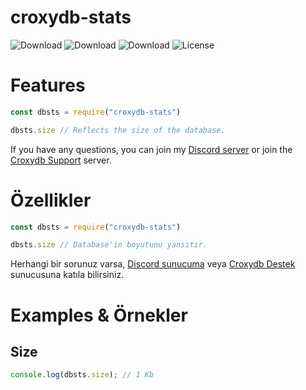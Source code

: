 # croxydb-stats

![Download](https://img.shields.io/npm/dt/croxydb-stats.svg?style=flat-square) ![Download](https://img.shields.io/npm/dw/croxydb-stats.svg?style=flat-square) ![Download](https://img.shields.io/npm/dm/croxydb-stats.svg?style=flat-square) ![License](https://img.shields.io/npm/l/croxydb-stats.svg?style=flat-square)

# Features

```js
const dbsts = require("croxydb-stats")

dbsts.size // Reflects the size of the database.
```
If you have any questions, you can join my [Discord server](https://discord.gg/mzrdev) or join the [Croxydb Support](https://discord.gg/gn3qPdpJgf) server.


# Özellikler

```js
const dbsts = require("croxydb-stats")

dbsts.size // Database'in boyutunu yansıtır.
```
Herhangi bir sorunuz varsa, [Discord sunucuma](https://discord.gg/mzrdev) veya [Croxydb Destek](https://discord.gg/gn3qPdpJgf) sunucusuna katıla bilirsiniz.

# Examples & Örnekler

## Size
```js
console.log(dbsts.size); // 1 Kb
```
